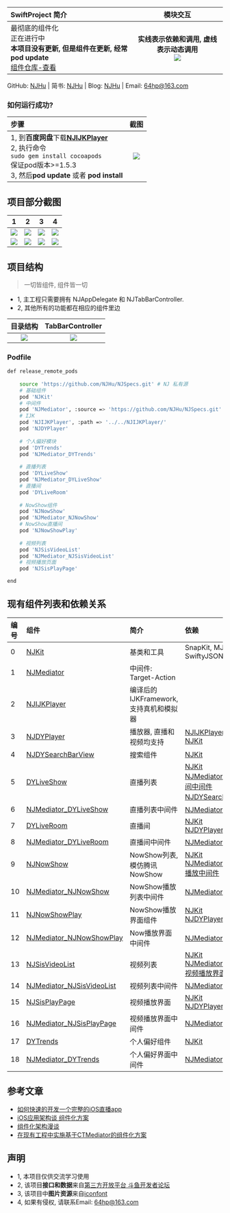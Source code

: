 |SwiftProject 简介|模块交互|
|:---|:---:|
|最彻底的组件化<br>正在进行中<br>**本项目没有更新, 但是组件在更新, 经常pod update**<br>[组件仓库-查看](https://github.com/NJHu/NJSpecs.git)|**实线表示依赖和调用, 虚线表示动态调用**<br>![](https://raw.githubusercontent.com/NJHu/swiftProject/master/images/mediator.png)|

GitHub: [NJHu](https://github.com/njhu) | 简书: [NJHu](https://www.jianshu.com/u/dbc8e7afeb3d) | Blog: [NJHu](https://www.weibo.com/njhu) | Email: [64hp@163.com](mailto:64hp@163.com)

### 如何运行成功?
|步骤|截图|
|:---|:---:|
|1, 到**百度网盘**下载[**NJIJKPlayer**](https://pan.baidu.com/s/1ybEzk65SeWuGuzp6B4yCtA)<br>2, 执行命令<br>`sudo gem install cocoapods`<br>保证pod版本>=1.5.3<br>3, 然后**pod update** 或者 **pod install**<br>|![](https://raw.githubusercontent.com/NJHu/swiftProject/master/images/NJIJKPlayer_baidu.png)|

## 项目部分截图

|1|2|3|4|
|---|---|---|---|
|![](https://raw.githubusercontent.com/NJHu/swiftProject/master/images/homeList.png)|![](https://raw.githubusercontent.com/NJHu/swiftProject/master/images/category.png)|![](https://raw.githubusercontent.com/NJHu/swiftProject/master/images/categoryList.png)|![](https://raw.githubusercontent.com/NJHu/swiftProject/master/images/videoList.jpeg)|
|![](https://raw.githubusercontent.com/NJHu/swiftProject/master/images/homenowshow.png)|![](https://raw.githubusercontent.com/NJHu/swiftProject/master/images/videoPlayprotrait.jpeg)|![](https://raw.githubusercontent.com/NJHu/swiftProject/master/images/douyuliveroom.png)|![](https://raw.githubusercontent.com/NJHu/swiftProject/master/images/nowshowliveroom.png)|

## 项目结构
> 一切皆组件, 组件皆一切

- 1, 主工程只需要拥有 NJAppDelegate 和 NJTabBarController. 
- 2, 其他所有的功能都在相应的组件里边

|目录结构|TabBarController|
|:---:|:---:|
|![](https://raw.githubusercontent.com/NJHu/swiftProject/master/images/Swiftmulu.png)|![](https://raw.githubusercontent.com/NJHu/swiftProject/master/images/njtabbarcontroller.png)|


### Podfile

```bash
def release_remote_pods
    
    source 'https://github.com/NJHu/NJSpecs.git' # NJ 私有源
    # 基础组件
    pod 'NJKit'
    # 中间件
    pod 'NJMediator', :source => 'https://github.com/NJHu/NJSpecs.git'
    # IJK
    pod 'NJIJKPlayer', :path => '../../NJIJKPlayer/'
    pod 'NJDYPlayer'
    
    # 个人偏好模块
    pod 'DYTrends'
    pod 'NJMediator_DYTrends'
    
    # 直播列表
    pod 'DYLiveShow'
    pod 'NJMediator_DYLiveShow'
    # 直播间
    pod 'DYLiveRoom'
    
    # NowShow组件
    pod 'NJNowShow'
    pod 'NJMediator_NJNowShow'
    # NowShow直播间
    pod 'NJNowShowPlay'
    
    # 视频列表
    pod 'NJSisVideoList'
    pod 'NJMediator_NJSisVideoList'
    # 视频播放页面
    pod 'NJSisPlayPage'

end
```

## 现有组件列表和依赖关系
|编号|组件|简介|依赖|
|:---|:---|:---|:---|
|0|[NJKit](https://github.com/NJHu/NJKit.git)|基类和工具|SnapKit, MJRefresh, Alamofire, SwiftyJSON, AlamofireImage|
|1|[NJMediator](https://github.com/NJHu/NJMediator.git)|中间件: Target-Action||
|2|[NJIJKPlayer](https://github.com/NJHu/NJIJKPlayer.git)|编译后的IJKFramework, 支持真机和模拟器||
|3|[NJDYPlayer](https://github.com/NJHu/NJDYPlayer.git)|播放器, 直播和视频均支持|[NJIJKPlayer](https://github.com/NJHu/NJIJKPlayer.git)<br>[NJKit](https://github.com/NJHu/NJKit.git)|
|4|[NJDYSearchBarView](https://github.com/NJHu/NJDYSearchBarView.git)|搜索组件|[NJKit](https://github.com/NJHu/NJKit.git)|
|5|[DYLiveShow](https://github.com/NJHu/DYLiveShow.git)|直播列表|[NJKit](https://github.com/NJHu/NJKit.git)<br>[NJMediator_DYLiveRoom-直播间中间件](https://github.com/NJHu/NJMediator_DYLiveRoom.git)<br>[NJDYSearchBarView-搜索组件](https://github.com/NJHu/NJDYSearchBarView.git)|
|6|[NJMediator_DYLiveShow](https://github.com/NJHu/NJMediator_DYLiveShow.git)|直播列表中间件|[NJMediator-中间件](https://github.com/NJHu/NJMediator.git)|
|7|[DYLiveRoom](https://github.com/NJHu/DYLiveRoom.git)|直播间|[NJKit](https://github.com/NJHu/NJKit.git)<br>[NJDYPlayer](https://github.com/NJHu/NJDYPlayer.git)|
|8|[NJMediator_DYLiveRoom](https://github.com/NJHu/NJMediator_DYLiveRoom.git)|直播间中间件|[NJMediator-中间件](https://github.com/NJHu/NJMediator.git)|
|9|[NJNowShow](https://github.com/NJHu/NJNowShow.git)|NowShow列表, 模仿腾讯NowShow|[NJKit](https://github.com/NJHu/NJKit.git)<br>[NJMediator_NJNowShowPlay-播放中间件](https://github.com/NJHu/NJMediator_NJNowShowPlay.git)|
|10|[NJMediator_NJNowShow](https://github.com/NJHu/NJMediator_NJNowShow.git)|NowShow播放列表中间件|[NJMediator-中间件](https://github.com/NJHu/NJMediator.git)|
|11|[NJNowShowPlay](https://github.com/NJHu/NJNowShowPlay.git)|NowShow播放界面组件|[NJKit](https://github.com/NJHu/NJKit.git)<br>[NJDYPlayer](https://github.com/NJHu/NJDYPlayer.git)|
|12|[NJMediator_NJNowShowPlay](https://github.com/NJHu/NJMediator_NJNowShowPlay.git)|Now播放界面中间件|[NJMediator-中间件](https://github.com/NJHu/NJMediator.git)|
|13|[NJSisVideoList](https://github.com/NJHu/NJSisVideoList.git)|视频列表|[NJKit](https://github.com/NJHu/NJKit.git)<br>[NJMediator_NJSisPlayPage-视频播放界面中间件](https://github.com/NJHu/NJMediator_NJSisPlayPage.git)|
|14|[NJMediator_NJSisVideoList](https://github.com/NJHu/NJMediator_NJSisVideoList.git)|视频列表中间件|[NJMediator](https://github.com/NJHu/NJMediator.git)|
|15|[NJSisPlayPage](https://github.com/NJHu/NJSisPlayPage.git)|视频播放界面|[NJKit](https://github.com/NJHu/NJKit.git)<br>[NJDYPlayer](https://github.com/NJHu/NJDYPlayer.git)|
|16|[NJMediator_NJSisPlayPage](https://github.com/NJHu/NJMediator_NJSisPlayPage.git)|视频播放界面中间件|[NJMediator](https://github.com/NJHu/NJMediator.git)|
|17|[DYTrends](https://github.com/NJHu/DYTrends.git)|个人偏好组件|[NJKit](https://github.com/NJHu/NJKit.git)|
|18|[NJMediator_DYTrends](https://github.com/NJHu/NJMediator_DYTrends.git)|个人偏好界面中间件|[NJMediator](https://github.com/NJHu/NJMediator.git)|

## 参考文章
- [如何快速的开发一个完整的iOS直播app](https://www.jianshu.com/p/bd42bacbe4cc)
- [iOS应用架构谈 组件化方案](https://casatwy.com/iOS-Modulization.html)
- [组件化架构漫谈](https://www.jianshu.com/p/67a6004f6930)
- [在现有工程中实施基于CTMediator的组件化方案](https://casatwy.com/modulization_in_action.html)

## 声明

- 1, 本项目仅供交流学习使用
- 2, 该项目**接口和数据**来自[第三方开放平台 斗鱼开发者论坛](http://dev-bbs.douyutv.com/forum.php?mod=forumdisplay&fid=37)
- 3, 该项目中**图片资源**来自[iconfont](http://iconfont.cn/)
- 4, 如果有侵权, 请联系Email: [64hp@163.com](mailto:64hp@163.com)